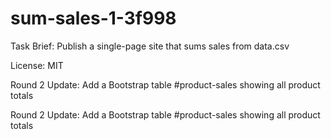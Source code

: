 # sum-sales-1-3f998

Task Brief:
Publish a single-page site that sums sales from data.csv

License: MIT

Round 2 Update:
Add a Bootstrap table #product-sales showing all product totals

Round 2 Update:
Add a Bootstrap table #product-sales showing all product totals